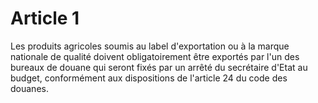 # Article 1

Les produits agricoles soumis au label d'exportation ou à la marque nationale de qualité doivent obligatoirement être exportés par l'un des bureaux de douane qui seront fixés par un arrêté du secrétaire d'Etat au budget, conformément aux dispositions de l'article 24 du code des douanes.
